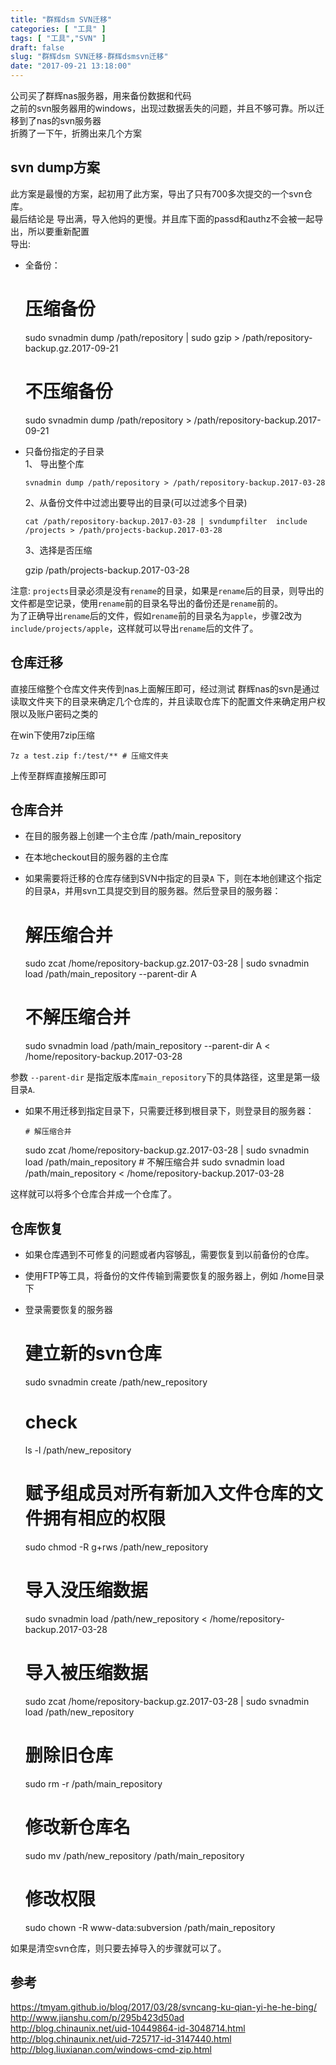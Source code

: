 ```yaml
---
title: "群辉dsm SVN迁移"
categories: [ "工具" ]
tags: [ "工具","SVN" ]
draft: false
slug: "群辉dsm SVN迁移-群辉dsmsvn迁移"
date: "2017-09-21 13:18:00"
---
```




公司买了群辉nas服务器，用来备份数据和代码  
之前的svn服务器用的windows，出现过数据丢失的问题，并且不够可靠。所以迁移到了nas的svn服务器  
折腾了一下午，折腾出来几个方案

## svn dump方案

此方案是最慢的方案，起初用了此方案，导出了只有700多次提交的一个svn仓库。  
最后结论是 导出满，导入他妈的更慢。并且库下面的passd和authz不会被一起导出，所以要重新配置  
导出:

  * 全备份：

    # 压缩备份
    sudo svnadmin dump /path/repository | sudo gzip > /path/repository-backup.gz.2017-09-21
    # 不压缩备份
    sudo svnadmin dump /path/repository > /path/repository-backup.2017-09-21

  * 只备份指定的子目录  
    1、 导出整个库
    
        svnadmin dump /path/repository > /path/repository-backup.2017-03-28
        
    
    2、从备份文件中过滤出要导出的目录(可以过滤多个目录)
    
        cat /path/repository-backup.2017-03-28 | svndumpfilter  include /projects > /path/projects-backup.2017-03-28
        
    
    3、选择是否压缩

    gzip /path/projects-backup.2017-03-28

注意: `projects`目录必须是没有`rename`的目录，如果是`rename`后的目录，则导出的文件都是空记录，使用`rename`前的目录名导出的备份还是`rename`前的。  
为了正确导出`rename`后的文件，假如`rename`前的目录名为`apple`，步骤2改为`include/projects/apple`，这样就可以导出`rename`后的文件了。

## 仓库迁移

直接压缩整个仓库文件夹传到nas上面解压即可，经过测试 群辉nas的svn是通过读取文件夹下的目录来确定几个仓库的，并且读取仓库下的配置文件来确定用户权限以及账户密码之类的

在win下使用7zip压缩

    7z a test.zip f:/test/** # 压缩文件夹

上传至群辉直接解压即可

## 仓库合并

  * 在目的服务器上创建一个主仓库 /path/main_repository
  * 在本地checkout目的服务器的主仓库
  * 如果需要将迁移的仓库存储到SVN中指定的目录`A` 下，则在本地创建这个指定的目录`A`，并用svn工具提交到目的服务器。然后登录目的服务器：

    # 解压缩合并
    sudo zcat /home/repository-backup.gz.2017-03-28 | sudo svnadmin load /path/main_repository --parent-dir A
    # 不解压缩合并
    sudo svnadmin load /path/main_repository --parent-dir A  < /home/repository-backup.2017-03-28
    

参数 `--parent-dir` 是指定版本库`main_repository`下的具体路径，这里是第一级目录`A`.

  * 如果不用迁移到指定目录下，只需要迁移到根目录下，则登录目的服务器：

        # 解压缩合并
    sudo zcat /home/repository-backup.gz.2017-03-28 | sudo svnadmin load /path/main_repository
        # 不解压缩合并
    sudo svnadmin load /path/main_repository < /home/repository-backup.2017-03-28
    

这样就可以将多个仓库合并成一个仓库了。

## 仓库恢复

  * 如果仓库遇到不可修复的问题或者内容够乱，需要恢复到以前备份的仓库。
  * 使用FTP等工具，将备份的文件传输到需要恢复的服务器上，例如 /home目录下
  * 登录需要恢复的服务器

    # 建立新的svn仓库
    sudo svnadmin create /path/new_repository
    # check
    ls -l /path/new_repository
    # 赋予组成员对所有新加入文件仓库的文件拥有相应的权限
    sudo chmod -R g+rws /path/new_repository
    # 导入没压缩数据
    sudo svnadmin load /path/new_repository < /home/repository-backup.2017-03-28
    # 导入被压缩数据
    sudo zcat /home/repository-backup.gz.2017-03-28 | sudo svnadmin load /path/new_repository
    # 删除旧仓库
    sudo rm -r /path/main_repository
    # 修改新仓库名
    sudo mv /path/new_repository /path/main_repository
    # 修改权限
    sudo chown -R www-data:subversion /path/main_repository

如果是清空svn仓库，则只要去掉导入的步骤就可以了。

## 参考

<https://tmyam.github.io/blog/2017/03/28/svncang-ku-qian-yi-he-he-bing/>  
<http://www.jianshu.com/p/295b423d50ad>  
<http://blog.chinaunix.net/uid-10449864-id-3048714.html>  
<http://blog.chinaunix.net/uid-725717-id-3147440.html>  
<http://blog.liuxianan.com/windows-cmd-zip.html>